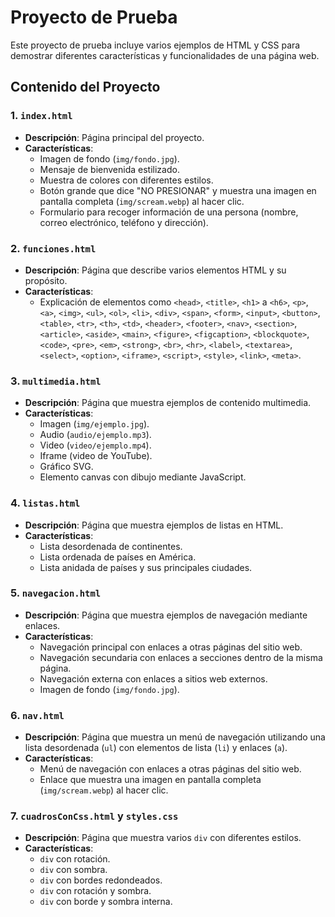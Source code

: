 # Proyecto de Prueba

Este proyecto de prueba incluye varios ejemplos de HTML y CSS para demostrar diferentes características y funcionalidades de una página web.

## Contenido del Proyecto

### 1. `index.html`
- **Descripción**: Página principal del proyecto.
- **Características**:
  - Imagen de fondo (`img/fondo.jpg`).
  - Mensaje de bienvenida estilizado.
  - Muestra de colores con diferentes estilos.
  - Botón grande que dice "NO PRESIONAR" y muestra una imagen en pantalla completa (`img/scream.webp`) al hacer clic.
  - Formulario para recoger información de una persona (nombre, correo electrónico, teléfono y dirección).

### 2. `funciones.html`
- **Descripción**: Página que describe varios elementos HTML y su propósito.
- **Características**:
  - Explicación de elementos como `<head>`, `<title>`, `<h1>` a `<h6>`, `<p>`, `<a>`, `<img>`, `<ul>`, `<ol>`, `<li>`, `<div>`, `<span>`, `<form>`, `<input>`, `<button>`, `<table>`, `<tr>`, `<th>`, `<td>`, `<header>`, `<footer>`, `<nav>`, `<section>`, `<article>`, `<aside>`, `<main>`, `<figure>`, `<figcaption>`, `<blockquote>`, `<code>`, `<pre>`, `<em>`, `<strong>`, `<br>`, `<hr>`, `<label>`, `<textarea>`, `<select>`, `<option>`, `<iframe>`, `<script>`, `<style>`, `<link>`, `<meta>`.

### 3. `multimedia.html`
- **Descripción**: Página que muestra ejemplos de contenido multimedia.
- **Características**:
  - Imagen (`img/ejemplo.jpg`).
  - Audio (`audio/ejemplo.mp3`).
  - Video (`video/ejemplo.mp4`).
  - Iframe (video de YouTube).
  - Gráfico SVG.
  - Elemento canvas con dibujo mediante JavaScript.

### 4. `listas.html`
- **Descripción**: Página que muestra ejemplos de listas en HTML.
- **Características**:
  - Lista desordenada de continentes.
  - Lista ordenada de países en América.
  - Lista anidada de países y sus principales ciudades.

### 5. `navegacion.html`
- **Descripción**: Página que muestra ejemplos de navegación mediante enlaces.
- **Características**:
  - Navegación principal con enlaces a otras páginas del sitio web.
  - Navegación secundaria con enlaces a secciones dentro de la misma página.
  - Navegación externa con enlaces a sitios web externos.
  - Imagen de fondo (`img/fondo.jpg`).

### 6. `nav.html`
- **Descripción**: Página que muestra un menú de navegación utilizando una lista desordenada (`ul`) con elementos de lista (`li`) y enlaces (`a`).
- **Características**:
  - Menú de navegación con enlaces a otras páginas del sitio web.
  - Enlace que muestra una imagen en pantalla completa (`img/scream.webp`) al hacer clic.

### 7. `cuadrosConCss.html` y `styles.css`
- **Descripción**: Página que muestra varios `div` con diferentes estilos.
- **Características**:
  - `div` con rotación.
  - `div` con sombra.
  - `div` con bordes redondeados.
  - `div` con rotación y sombra.
  - `div` con borde y sombra interna.


